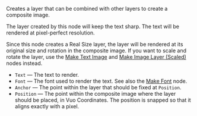 Creates a layer that can be combined with other layers to create a composite image.

The layer created by this node will keep the text sharp. The text will be rendered at pixel-perfect resolution.

Since this node creates a Real Size layer, the layer will be rendered at its original size and rotation in the composite image. If you want to scale and rotate the layer, use the [Make Text Image](vuo-node://vuo.image.make.text) and [Make Image Layer (Scaled)](vuo-node://vuo.layer.make.scaled) nodes instead.

   - `Text` — The text to render.
   - `Font` — The font used to render the text.  See also the [Make Font](vuo-node://vuo.font.make) node.
   - `Anchor` — The point within the layer that should be fixed at `Position`.
   - `Position` — The point within the composite image where the layer should be placed, in Vuo Coordinates. The position is snapped so that it aligns exactly with a pixel.
